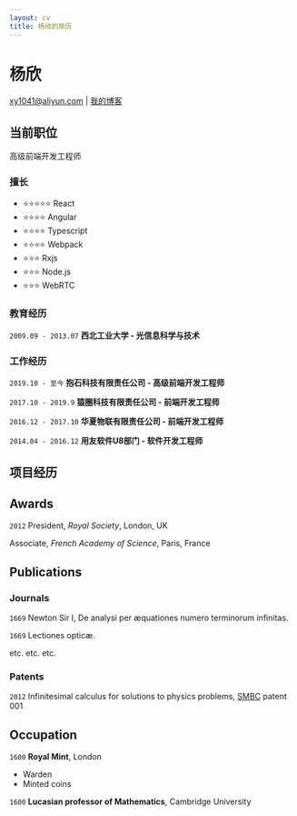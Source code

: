 ```yaml
---
layout: cv
title: 杨欣的简历
---
```

# 杨欣

<div id="webaddress">
<a href="xy1041@aliyun.com">xy1041@aliyun.com</a>
| <a href="https://xy1041.github.io/blog">我的博客</a>
</div>


## 当前职位

高级前端开发工程师

### 擅长

- ⭐️️️️️️⭐️️️⭐️️️️️️⭐️️️⭐️️️️️️ React
- ⭐️️️️️️⭐️️️⭐️️️️️️⭐️️️ Angular
- ⭐️️️️️️⭐️️️⭐️️️️️️⭐️️️ Typescript
- ⭐️️️️️️⭐️️️⭐️️️️️️⭐️️️ Webpack
- ⭐️️️️️️⭐️️️⭐️️️️️️ Rxjs
- ⭐️️️️️️⭐️️️⭐️ Node.js
- ⭐️️️️️️⭐️️⭐️️️️ WebRTC

### 教育经历


`2009.09 - 2013.07`
__西北工业大学 - 光信息科学与技术__

### 工作经历

`2019.10 - 至今`
__抱石科技有限责任公司 - 高级前端开发工程师__

`2017.10 - 2019.9`
__猿圈科技有限责任公司 - 前端开发工程师__

`2016.12 - 2017.10`
__华夏物联有限责任公司 - 前端开发工程师__

`2014.04 - 2016.12`
__用友软件U8部门 - 软件开发工程师__

## 项目经历




## Awards

`2012`
President, *Royal Society*, London, UK

Associate, *French Academy of Science*, Paris, France



## Publications

<!-- A list is also available [online](http://scholar.google.co.uk/citations?user=LTOTl0YAAAAJ) -->

### Journals

`1669`
Newton Sir I, De analysi per æquationes numero terminorum infinitas. 

`1669`
Lectiones opticæ.

etc. etc. etc.

### Patents

`2012`
Infinitesimal calculus for solutions to physics problems, [SMBC](http://www.techdirt.com/articles/20121011/09312820678/if-patents-had-been-around-time-newton.shtml) patent 001


## Occupation

`1600`
__Royal Mint__, London

- Warden
- Minted coins

`1600`
__Lucasian professor of Mathematics__, Cambridge University



<!-- ### Footer

Last updated: May 2013 -->


